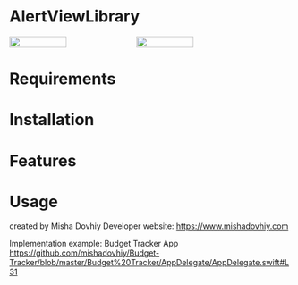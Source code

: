 # AlertViewLibrary

<div style="display:flex;flex-direction: row;">

<img src="https://github.com/mishadovhiy/AlertViewLibrary/assets/44978117/4528b64f-7b93-48c6-b90f-c1a784995cf9" width="45%">
<img src="https://github.com/mishadovhiy/AlertViewLibrary/assets/44978117/61b6ca7f-a91b-434b-94fe-de278a0d8ef59" width="45%">

</div>

# Requirements

# Installation

# Features

# Usage

created by Misha Dovhiy 
Developer website: https://www.mishadovhiy.com

Implementation example: Budget Tracker App https://github.com/mishadovhiy/Budget-Tracker/blob/master/Budget%20Tracker/AppDelegate/AppDelegate.swift#L31


